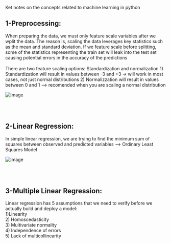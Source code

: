Ket notes on the concepts related to machine learning in python



<h2>1-Preprocessing:</h2>
When preparing the data, we must only feature scale variables after we wplit the data. The reason is, scaling the data leverages key statistics such as the mean and standard deviation. If we feature scale before splitting, some of the statistics representing the train set will leak into the test set causing potential errors in the accuracy of the predictions
<br>
<br>
There are two feature scaling options: Standardization and normalization
1) Standardization will result in values between -3 and +3 -> will work in most cases, not just normal distributions
2) Normalizzation will result in values between 0 and 1 --> recomended when you are scaling a normal distribution

![image](https://user-images.githubusercontent.com/58488172/148275297-31ba02e7-79b4-4780-ac2f-f4965ca1ea85.png)



<br>
<br>
<h2>2-Linear Regression:</h2>
In simple linear regression, we are trying to find the minimum sum of squares between observed and predicted variables --> Ordinary Least Squares Model

![image](https://user-images.githubusercontent.com/58488172/148277600-c8df0654-340a-4160-8bba-d9cf15388c13.png)


<br>
<br>
<h2>3-Multiple Linear Regression:</h2>
Linear regression has 5 assumptions that we need to verify before we actually build and deploy a model:<br>
1)Linearity<br>
2) Homoscedasticity<br>
3) Multivariate normality<br>
4) Independence of errors<br>
5) Lack of multicollinearity


